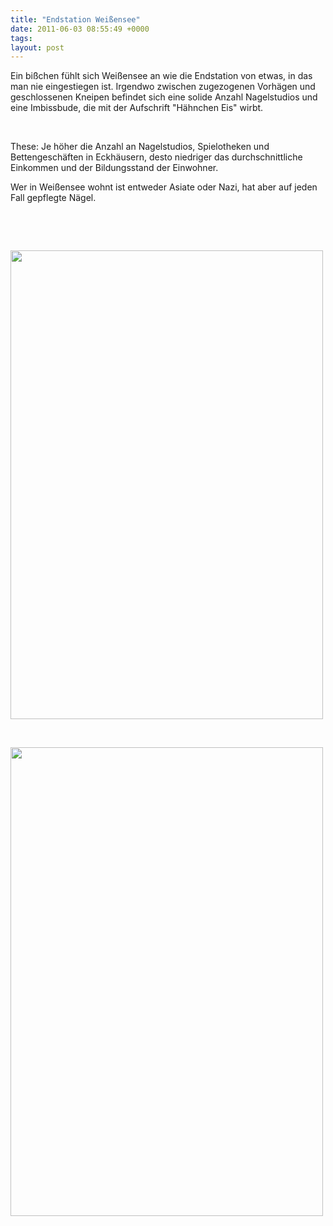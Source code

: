 ```yaml
---
title: "Endstation Weißensee"
date: 2011-06-03 08:55:49 +0000
tags: 
layout: post
---
```

<p>
	Ein bißchen fühlt sich Weißensee an wie die Endstation von etwas, in das man nie eingestiegen ist. Irgendwo zwischen zugezogenen Vorhägen und geschlossenen Kneipen befindet sich eine solide Anzahl Nagelstudios und eine Imbissbude, die mit der Aufschrift &quot;Hähnchen Eis&quot; wirbt.</p>
<p>
	&nbsp;</p>
<p>
	These: Je höher die Anzahl an Nagelstudios, Spielotheken und Bettengeschäften in Eckhäusern, desto niedriger das durchschnittliche Einkommen und der Bildungsstand der Einwohner.&nbsp;</p>
<p>
	Wer in Weißensee wohnt ist entweder Asiate oder Nazi, hat aber auf jeden Fall gepflegte Nägel.</p>
<p>
	&nbsp;</p>
<p>
	&nbsp;</p>
<p>
	<img alt="" height="750" src="/files/weissensee.jpg" width="500" /></p>
<p>
	&nbsp;</p>
<p>
	<img alt="" height="750" src="/files/weissensee2.jpg" width="500" /></p>

